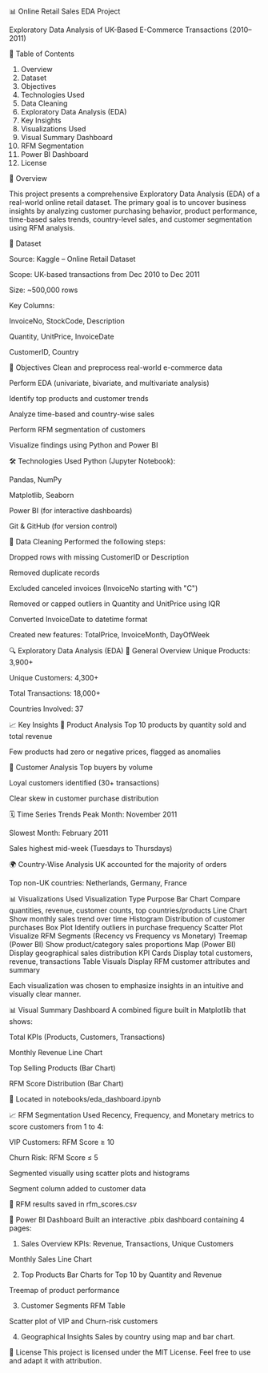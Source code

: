 📊 Online Retail Sales EDA Project

Exploratory Data Analysis of UK-Based E-Commerce Transactions (2010–2011)

📌 Table of Contents

1. Overview
2. Dataset
3. Objectives
4. Technologies Used
5. Data Cleaning
6. Exploratory Data Analysis (EDA)
7. Key Insights
8. Visualizations Used
9. Visual Summary Dashboard
10. RFM Segmentation
11. Power BI Dashboard
12. License

📖 Overview

This project presents a comprehensive Exploratory Data Analysis (EDA) of a real-world online retail dataset. The primary goal is to uncover business insights by analyzing customer purchasing behavior, product performance, time-based sales trends, country-level sales, and customer segmentation using RFM analysis.

📁 Dataset

Source: Kaggle – Online Retail Dataset

Scope: UK-based transactions from Dec 2010 to Dec 2011

Size: ~500,000 rows

Key Columns:

InvoiceNo, StockCode, Description

Quantity, UnitPrice, InvoiceDate

CustomerID, Country

🎯 Objectives
Clean and preprocess real-world e-commerce data

Perform EDA (univariate, bivariate, and multivariate analysis)

Identify top products and customer trends

Analyze time-based and country-wise sales

Perform RFM segmentation of customers

Visualize findings using Python and Power BI

🛠️ Technologies Used
Python (Jupyter Notebook):

Pandas, NumPy

Matplotlib, Seaborn

Power BI (for interactive dashboards)

Git & GitHub (for version control)

🧹 Data Cleaning
Performed the following steps:

Dropped rows with missing CustomerID or Description

Removed duplicate records

Excluded canceled invoices (InvoiceNo starting with "C")

Removed or capped outliers in Quantity and UnitPrice using IQR

Converted InvoiceDate to datetime format

Created new features: TotalPrice, InvoiceMonth, DayOfWeek

🔍 Exploratory Data Analysis (EDA)
🔢 General Overview
Unique Products: 3,900+

Unique Customers: 4,300+

Total Transactions: 18,000+

Countries Involved: 37

📈 Key Insights
🛒 Product Analysis
Top 10 products by quantity sold and total revenue

Few products had zero or negative prices, flagged as anomalies

👥 Customer Analysis
Top buyers by volume

Loyal customers identified (30+ transactions)

Clear skew in customer purchase distribution

🗓️ Time Series Trends
Peak Month: November 2011

Slowest Month: February 2011

Sales highest mid-week (Tuesdays to Thursdays)

🌍 Country-Wise Analysis
UK accounted for the majority of orders

Top non-UK countries: Netherlands, Germany, France

📊 Visualizations Used
Visualization Type	Purpose
Bar Chart	Compare quantities, revenue, customer counts, top countries/products
Line Chart	Show monthly sales trend over time
Histogram	Distribution of customer purchases
Box Plot	Identify outliers in purchase frequency
Scatter Plot	Visualize RFM Segments (Recency vs Frequency vs Monetary)
Treemap (Power BI)	Show product/category sales proportions
Map (Power BI)	Display geographical sales distribution
KPI Cards	Display total customers, revenue, transactions
Table Visuals	Display RFM customer attributes and summary

Each visualization was chosen to emphasize insights in an intuitive and visually clear manner.

📊 Visual Summary Dashboard
A combined figure built in Matplotlib that shows:

Total KPIs (Products, Customers, Transactions)

Monthly Revenue Line Chart

Top Selling Products (Bar Chart)

RFM Score Distribution (Bar Chart)

📍 Located in notebooks/eda_dashboard.ipynb

📈 RFM Segmentation
Used Recency, Frequency, and Monetary metrics to score customers from 1 to 4:

VIP Customers: RFM Score ≥ 10

Churn Risk: RFM Score ≤ 5

Segmented visually using scatter plots and histograms

Segment column added to customer data

📍 RFM results saved in rfm_scores.csv

🧠 Power BI Dashboard
Built an interactive .pbix dashboard containing 4 pages:

1. Sales Overview
KPIs: Revenue, Transactions, Unique Customers

Monthly Sales Line Chart

2. Top Products
Bar Charts for Top 10 by Quantity and Revenue

Treemap of product performance

3. Customer Segments
RFM Table

Scatter plot of VIP and Churn-risk customers

4. Geographical Insights
Sales by country using map and bar chart.

📝 License
This project is licensed under the MIT License. Feel free to use and adapt it with attribution.
